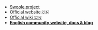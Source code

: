 - [Swoole project](https://github.com/swoole)
- [Official website 🇨🇳](https://www.swoole.com)
- [Official wiki 🇨🇳](https://wiki.swoole.com)
- [**English community website, docs & blog**](https://swoole.dev)
